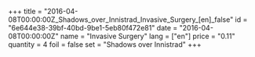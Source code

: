 +++
title = "2016-04-08T00:00:00Z_Shadows_over_Innistrad_Invasive_Surgery_[en]_false"
id = "6e644e38-39bf-40bd-9be1-5eb80f472e81"
date = "2016-04-08T00:00:00Z"
name = "Invasive Surgery"
lang = ["en"]
price = "0.11"
quantity = 4
foil = false
set = "Shadows over Innistrad"
+++
